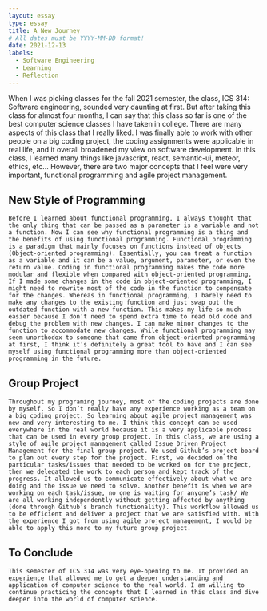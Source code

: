 ```yaml
---
layout: essay
type: essay
title: A New Journey
# All dates must be YYYY-MM-DD format!
date: 2021-12-13
labels:
  - Software Engineering
  - Learning
  - Reflection
---
```


When I was picking classes for the fall 2021 semester, the class, ICS 314: Software engineering, sounded very daunting at first. But after taking this class for almost four months, I can say that this class so far is one of the best computer science classes I have taken in college. There are many aspects of this class that I really liked. I was finally able to work with other people on a big coding project, the coding assignments were applicable in real life, and it overall broadened my view on software development. In this class, I learned many things like javascript, react, semantic-ui, meteor, ethics, etc… However, there are two major concepts that I feel were very important, functional programming and agile project management. 

## New Style of Programming
	Before I learned about functional programming, I always thought that the only thing that can be passed as a parameter is a variable and not a function. Now I can see why functional programming is a thing and the benefits of using functional programming. Functional programming is a paradigm that mainly focuses on functions instead of objects (Object-oriented programming). Essentially, you can treat a function as a variable and it can be a value, argument, parameter, or even the return value. Coding in functional programming makes the code more modular and flexible when compared with object-oriented programming. If I made some changes in the code in object-oriented programming, I might need to rewrite most of the code in the function to compensate for the changes. Whereas in functional programming, I barely need to make any changes to the existing function and just swap out the outdated function with a new function. This makes my life so much easier because I don’t need to spend extra time to read old code and debug the problem with new changes. I can make minor changes to the function to accommodate new changes. While functional programming may seem unorthodox to someone that came from object-oriented programming at first, I think it’s definitely a great tool to have and I can see myself using functional programming more than object-oriented programming in the future.
## Group Project
	Throughout my programing journey, most of the coding projects are done by myself. So I don’t really have any experience working as a team on a big coding project. So learning about agile project management was new and very interesting to me. I think this concept can be used everywhere in the real world because it is a very applicable process that can be used in every group project. In this class, we are using a style of agile project management called Issue Driven Project Management for the final group project. We used Github’s project board to plan out every step for the project. First, we decided on the particular tasks/issues that needed to be worked on for the project, then we delegated the work to each person and kept track of the progress. It allowed us to communicate effectively about what we are doing and the issue we need to solve. Another benefit is when we are working on each task/issue, no one is waiting for anyone’s task/ We are all working independently without getting affected by anything (done through Github’s branch functionality). This workflow allowed us to be efficient and deliver a project that we are satisfied with. With the experience I got from using agile project management, I would be able to apply this more to my future group project.
## To Conclude
	This semester of ICS 314 was very eye-opening to me. It provided an experience that allowed me to get a deeper understanding and application of computer science to the real world. I am willing to continue practicing the concepts that I learned in this class and dive deeper into the world of computer science.
